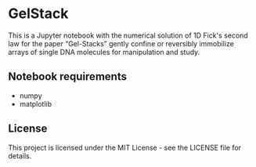 # GelStack

This is a Jupyter notebook with the numerical solution of 1D Fick's second law for the paper “Gel-Stacks” gently confine or reversibly immobilize arrays of single DNA molecules for manipulation and study.

## Notebook requirements
- numpy
- matplotlib

## License
This project is licensed under the MIT License - see the LICENSE file for details.


